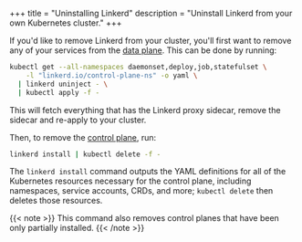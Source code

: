+++
title = "Uninstalling Linkerd"
description = "Uninstall Linkerd from your own Kubernetes cluster."
+++

If you'd like to remove Linkerd from your cluster, you'll first want to remove
any of your services from the
[data plane](/2/reference/architecture/#data-plane). This can be done by running:

```bash
kubectl get --all-namespaces daemonset,deploy,job,statefulset \
    -l "linkerd.io/control-plane-ns" -o yaml \
  | linkerd uninject - \
  | kubectl apply -f -
```

This will fetch everything that has the Linkerd proxy sidecar, remove the
sidecar and re-apply to your cluster.

Then, to remove the [control plane](/2/reference/architecture/#control-plane),
run:

```bash
linkerd install | kubectl delete -f -
```

The `linkerd install` command outputs the YAML definitions for all of the
Kubernetes resources necessary for the control plane, including namespaces,
service accounts, CRDs, and more; `kubectl delete` then deletes those resources.

{{< note >}}
This command also removes control planes that have been only partially
installed.
{{< /note >}}
